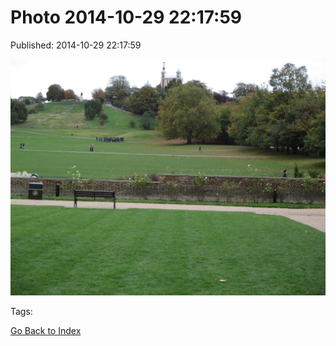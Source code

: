 
# Photo 2014-10-29 22:17:59

Published: 2014-10-29 22:17:59

![](101288236737-0.jpg)

Tags: 

[Go Back to Index](index.md)
